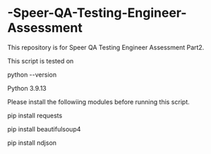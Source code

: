 # -Speer-QA-Testing-Engineer-Assessment
This repository is for Speer QA Testing Engineer Assessment Part2.

This script is tested on

python --version

Python 3.9.13

Please install the followiing modules before running this script.

pip install requests

pip install beautifulsoup4

pip install ndjson
